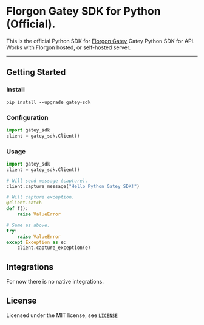 # Florgon Gatey SDK for Python (Official).

This is the official Python SDK for [Florgon Gatey](https://gatey.florgon.space)
Gatey Python SDK for API. Works with Florgon hosted, or self-hosted server.

---

## Getting Started

### Install

```
pip install --upgrade gatey-sdk
```

### Configuration

```python
import gatey_sdk
client = gatey_sdk.Client()
```

### Usage

```python
import gatey_sdk
client = gatey_sdk.Client()

# Will send message (capture).
client.capture_message("Hello Python Gatey SDK!")

# Will capture exception.
@client.catch
def f():
    raise ValueError

# Same as above.
try:
    raise ValueError
except Exception as e:
    client.capture_exception(e)
```

## Integrations

For now there is no native integrations.

## License

Licensed under the MIT license, see [`LICENSE`](LICENSE)
